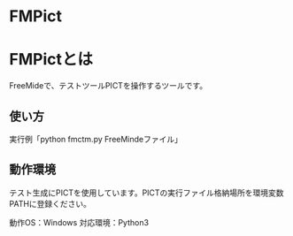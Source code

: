 # FMPict

# FMPictとは

FreeMideで、テストツールPICTを操作するツールです。

## 使い方

実行例「python fmctm.py FreeMindeファイル」  

## 動作環境

テスト生成にPICTを使用しています。PICTの実行ファイル格納場所を環境変数PATHに登録ください。

動作OS：Windows
対応環境：Python3


